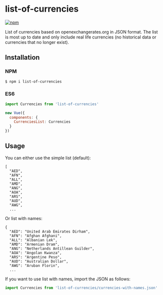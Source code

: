 # list-of-currencies

[![npm](https://img.shields.io/npm/v/list-of-currencies.svg)](https://www.npmjs.com/package/list-of-currencies)


List of currencies based on openexchangerates.org in JSON format.
The list is most up to date and only include real life currencies (no historical data or currencies that no longer exist).

## Installation

### NPM
```bash
$ npm i list-of-currencies
```

### ES6
```js
import Currencies from 'list-of-currencies'

new Vue({
  components: {
    CurrenciesList: Currencies
  }
})
```

## Usage

You can either use the simple list (default):
```
[
  "AED",
  "AFN",
  "ALL",
  "AMD",
  "ANG",
  "AOA",
  "ARS",
  "AUD",
  "AWG",
  ...
```

Or list with names:
```
{
  "AED": "United Arab Emirates Dirham",
  "AFN": "Afghan Afghani",
  "ALL": "Albanian Lek",
  "AMD": "Armenian Dram",
  "ANG": "Netherlands Antillean Guilder",
  "AOA": "Angolan Kwanza",
  "ARS": "Argentine Peso",
  "AUD": "Australian Dollar",
  "AWG": "Aruban Florin",
  ...
```


If you want to use list with names, import the JSON as follows:
```js
import Currencies from 'list-of-currencies/currencies-with-names.json'
```
